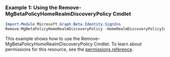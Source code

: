 ### Example 1: Using the Remove-MgBetaPolicyHomeRealmDiscoveryPolicy Cmdlet
```powershell
Import-Module Microsoft.Graph.Beta.Identity.SignIns
Remove-MgBetaPolicyHomeRealmDiscoveryPolicy -HomeRealmDiscoveryPolicyId $homeRealmDiscoveryPolicyId
```
This example shows how to use the Remove-MgBetaPolicyHomeRealmDiscoveryPolicy Cmdlet.
To learn about permissions for this resource, see the [permissions reference](/graph/permissions-reference).
